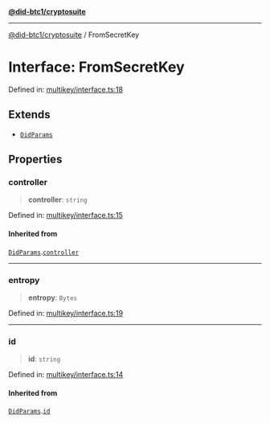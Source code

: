 [**@did-btc1/cryptosuite**](../README.md)

***

[@did-btc1/cryptosuite](../globals.md) / FromSecretKey

# Interface: FromSecretKey

Defined in: [multikey/interface.ts:18](https://github.com/dcdpr/did-btc1-js/blob/751aedd75738c26882a2149e644ae32b9e424707/packages/cryptosuite/src/multikey/interface.ts#L18)

## Extends

- [`DidParams`](DidParams.md)

## Properties

### controller

> **controller**: `string`

Defined in: [multikey/interface.ts:15](https://github.com/dcdpr/did-btc1-js/blob/751aedd75738c26882a2149e644ae32b9e424707/packages/cryptosuite/src/multikey/interface.ts#L15)

#### Inherited from

[`DidParams`](DidParams.md).[`controller`](DidParams.md#controller)

***

### entropy

> **entropy**: `Bytes`

Defined in: [multikey/interface.ts:19](https://github.com/dcdpr/did-btc1-js/blob/751aedd75738c26882a2149e644ae32b9e424707/packages/cryptosuite/src/multikey/interface.ts#L19)

***

### id

> **id**: `string`

Defined in: [multikey/interface.ts:14](https://github.com/dcdpr/did-btc1-js/blob/751aedd75738c26882a2149e644ae32b9e424707/packages/cryptosuite/src/multikey/interface.ts#L14)

#### Inherited from

[`DidParams`](DidParams.md).[`id`](DidParams.md#id)
